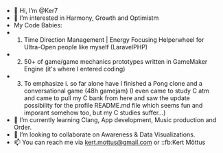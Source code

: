 - 👋 Hi, I’m @Ker7
- 👀 I’m interested in Harmony, Growth and Optimistm
-    My Code Babies:
-    1) Time Direction Management | Energy Focusing Helperwheel for Ultra-Open people like myself (LaravelPHP)
-    2) 50+ of game/game mechanics prototypes written in GameMaker Engine (it's where I entered coding)
-    3) To emphasize i. so far alone have I finished a Pong clone and a conversational game (48h gamejam) (I even came to study C atm and came to pull my C bank from here and saw the update possibility for the profile README.md file which seems fun and imporant somehow too, but my C studies suffer...)
- 🌱 I’m currently learning Clang, App development, Music production and Order.
- 💞️ I’m looking to collaborate on Awareness & Data Visualizations.
- 📫 You can reach me via kert.mottus@gmail.com or ::fb:Kert Mõttus
